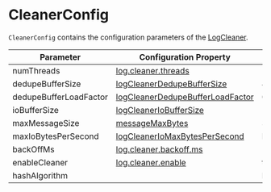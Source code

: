 # CleanerConfig

`CleanerConfig` contains the configuration parameters of the [LogCleaner](LogCleaner.md).

Parameter | Configuration Property | Default Value
----------|------------------------|--------------
 numThreads | [log.cleaner.threads](../KafkaConfig.md#logCleanerThreads) | 1
 dedupeBufferSize | [logCleanerDedupeBufferSize](../KafkaConfig.md#logCleanerDedupeBufferSize) | 4*1024*1024L
 dedupeBufferLoadFactor | [logCleanerDedupeBufferLoadFactor](../KafkaConfig.md#logCleanerDedupeBufferLoadFactor) | 0.9d
 ioBufferSize | [logCleanerIoBufferSize](../KafkaConfig.md#logCleanerIoBufferSize) | 1024*1024
 maxMessageSize | [messageMaxBytes](../KafkaConfig.md#messageMaxBytes) | 32*1024*1024
 maxIoBytesPerSecond | [logCleanerIoMaxBytesPerSecond](../KafkaConfig.md#logCleanerIoMaxBytesPerSecond) | Double.MaxValue
 backOffMs | [log.cleaner.backoff.ms](../KafkaConfig.md#logCleanerBackoffMs) | 15*1000
 enableCleaner | [log.cleaner.enable](../KafkaConfig.md#logCleanerEnable) | true
 hashAlgorithm | | MD5
